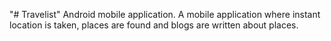 "# Travelist" 
Android mobile application. A mobile application where instant location is taken, places are found and blogs are written about places.
